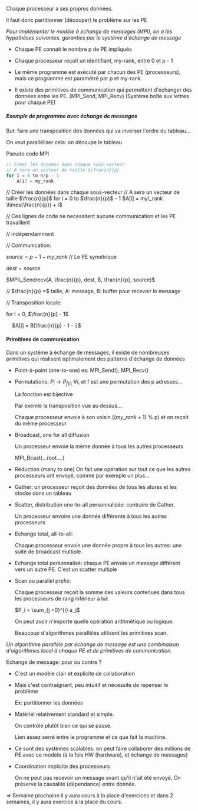 Chaque processeur a ses propres données.

Il faut donc partitionner (découper) le problème sur les PE

_Pour implémenter le modèle à échange de messages (MPI), on a les hypothèses suivantes. garanties par le système d'échange de message_

- Chaque PE connait le nombre p de PE impliqués

- Chaque processeur reçoit un identifiant, my-rank, entre 0 et p - 1

- Le même programme est exécuté par chacun des PE (processeurs), mais ce programme est paramétré par p et my-rank.

- Il existe des primitives de communication qui permettent d'échanger des données entre les PE. (MPI_Send, MPI_Recv) (Système boîte aux lettres pour chaque PE)

##### Exemple de programme avec échange de messages

But: faire une transposition des données qui va inverser l'ordre du tableau...

On veut paralléliser cela: on découpe le tableau

Pseudo code MPI

```cpp
// Créer les données dans chaque sous-vecteur
// A sera un vecteur de taille $\frac{n}{p}
for i = 0 to n/p - 1
    A[i] = my_rank
```

// Créer les données dans chaque sous-vecteur
// A sera un vecteur de taille $\frac{n}{p}$
for i = 0 to $\frac{n}{p}$ - 1
    $A[i] = my\_rank \times(\frac{n}{p}) + i$ 

// Ces lignes de code ne necessitent aucune communication et les PE travaillent

// indépendamment

// Communication:

$source = p - 1 - my\_rank$ // Le PE symétrique

$dest = source$

$MPI\_Sendrecv(A, \frac{n}{p}, dest, B, \frac{n}{p}, source)$ 

// $\frac{n}{p} =$ taille, A: message, B: buffer pour recevoir le message

// Transposition locale:

for i = 0, $\frac{n}{p} - 1$

    $A[i] = B[\frac{n}{p} - 1 - i]$

#### Primitives de communication

Dans un système à échange de messages, il existe de nombreuses primitives qui réalisent optimalement des patterns d'échange de données

- Point-à-point (one-to-one) ex: MPI_Send(), MPI_Recv()

- Permutations: $P_i \rightarrow P_{f(i)}\ \forall i$, et f est une permutation des p adresses...
  
  La fonction est bijective
  
  Par exemle la transposition vue au dessus....
  
  Chaque processeur envoie à son voisin ($(my\_rank + 1)$ % p) et on reçoit du même processeur

- Broadcast, one for all diffusion
  
  Un processeur envoie la même donnée à tous les autres processeurs
  
  MPI_Bcast(...root....)

- Réduction (many to one) On fait une opération sur tout ce que les autres processeurs ont envoyé, comme par exemple un plus...

- Gather: un processeur reçoit des données de tous les atures et les stocke dans un tableau

- Scatter, distribution one-to-all personnalisée: contraire de Gather.
  
  Un processeur envoire une donnée différente à tous les autres processeurs

- Echange total, all-to-all:
  
  Chaque processeur envoie une donnée propre à tous les autres: une suite de broadcast multiple.

- Echange total personnalisé: chaque PE envoie un message différent vers un autre PE. C'est un scatter multiple

- Scan ou parallel prefix: 
  
  Chaque processeur reçoit la somme des valeurs contenues dans tous les processeurs de rang inférieur à lui:
  
  $P_i = \sum_{j =0}^{i} a_j$
  
  On peut avoir n'importe quelle opération arithmétique ou logique.
  
  Beaucoup d'algorithmes parallèles utilisent les primitives scan.



*Un algorithme parallèle par échange de message est une combinaison d'algorithmes local à chaque PE et de primitives de communication.*

Echange de message: pour ou contre ?

- C'est un modèle clair et explicite de collaboration

- Mais c'est contraignant, peu intuitif et nécessite de repenser le problème
  
  Ex: partitionner les données

- Matériel relativement standard et simple.
  
  On contrôle plutôt bien ce qui se passe.
  
  Lien assez serré entre le programme et ce que fait la machine.

- Ce sont des systèmes scalables: on peut faire collaborer des millions de PE avec ce modèle (à la fois HW (hardware), et échange de messages)

- Coordination implicite des processeurs
  
  On ne peut pas recevoir un message avant qu'il n'ait été envoyé. On préserve la causalité (dépendance) entre donnée.



$\Rightarrow$ Semaine prochaine il y aura cours à la place d'exercices et dans 2 semaines, il y aura exercice à la place du cours.


